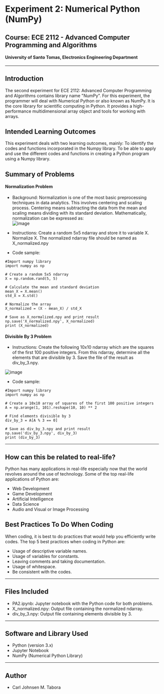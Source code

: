 # Experiment 2: Numerical Python (NumPy)
## Course: ECE 2112 - Advanced Computer Programming and Algorithms
#### University of Santo Tomas, Electronics Engineering Department
---
## Introduction
The second experiment for ECE 2112: Advanced Computer Programming and Algorithms contains library name "NumPy". For this experiment, the programmer will deal with Numerical Python or also known as NumPy. It is the core library for scientific computing in Python. It provides a high-performance multidimensional array object and tools for working with arrays. 

## Intended Learning Outcomes
This experiment deals with two learning outcomes, mainly:
To identify the codes and functions incorporated in the Numpy library.
To be able to apply and use the different codes and functions in creating a Python program using a Numpy library.

## Summary of Problems
#### Normalization Problem
- Background: Normalization is one of the most basic preprocessing techniques in data analytics. This involves centering and scaling process. Centering means   subtracting the data from the mean and scaling means dividing with its standard deviation. Mathematically, normalization can be expressed as: </br>
![image](https://github.com/user-attachments/assets/b1ed4767-6e27-4403-b9a2-fe1ab05bb65d)

- Instructions: Create a random 5x5 ndarray and store it to variable X. Normalize X. The normalized ndarray file should be named as X_normalized.npy

- Code sample:
```
#Import numpy library
import numpy as np

# Create a random 5x5 ndarray
X = np.random.rand(5, 5)

# Calculate the mean and standard deviation
mean_X = X.mean()
std_X = X.std()

# Normalize the array
X_normalized = (X - mean_X) / std_X

# Save as X_normalized.npy and print result
np.save('X_normalized.npy', X_normalized)
print (X_normalized)
```
#### Divisible By 3 Problem
- Instructions: Create the following 10x10 ndarray which are the squares of the first 100 positive integers. From this ndarray, determine all the elements that are divisible by 3. Save the file of the result as div_by_3.npy.

![image](https://github.com/user-attachments/assets/ab5173d4-b6e7-4692-b640-a8067bc32ff8)

- Code sample:
```
#Import numpy library
import numpy as np

# Create a 10x10 array of squares of the first 100 positive integers
A = np.arange(1, 101).reshape(10, 10) ** 2

# Find elements divisible by 3
div_by_3 = A[A % 3 == 0]

# Save as div_by_3.npy and print result
np.save('div_by_3.npy', div_by_3)
print (div_by_3)
```
---
## How can this be related to real-life?
Python has many applications in real-life especially now that the world revolves around the use of technology. Some of the top real-life applications of Python are:
- Web Development
- Game Development
- Artificial Intelligence
- Data Science
- Audio and Visual or Image Processing

## Best Practices To Do When Coding
When coding, it is best to do practices that would help you efficiently write codes. The top 5 best practices when coding in Python are:
- Usage of descriptive variable names.
- Usage of variables for constants.
- Leaving comments and taking documentation.
- Usage of whitespace.
- Be consistent with the codes.
---
## Files Included
- PA2.ipynb: Jupyter notebook with the Python code for both problems.
- X_normalized.npy: Output file containing the normalized ndarray.
- div_by_3.npy: Output file containing elements divisible by 3.
---
## Software and Library Used
- Python (version 3.x)
- Jupyter Notebook
- NumPy (Numerical Python Library)
---
## Author
- Carl Johnsen M. Tabora
